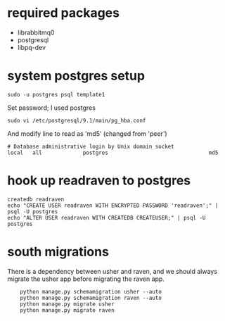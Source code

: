 required packages
=================
 * librabbitmq0
 * postgresql
 * libpq-dev


system postgres setup 
=====================
	sudo -u postgres psql template1

Set password; I used postgres

	sudo vi /etc/postgresql/9.1/main/pg_hba.conf

And modify line to read as 'md5' (changed from 'peer')

	# Database administrative login by Unix domain socket
	local   all             postgres                                md5


hook up readraven to postgres
=============================
	createdb readraven
	echo "CREATE USER readraven WITH ENCRYPTED PASSWORD 'readraven';" | psql -U postgres
	echo "ALTER USER readraven WITH CREATEDB CREATEUSER;" | psql -U postgres


south migrations
================
There is a dependency between usher and raven, and we should always
migrate the usher app before migrating the raven app.

        python manage.py schemamigration usher --auto
        python manage.py schemamigration raven --auto
        python manage.py migrate usher
        python manage.py migrate raven
